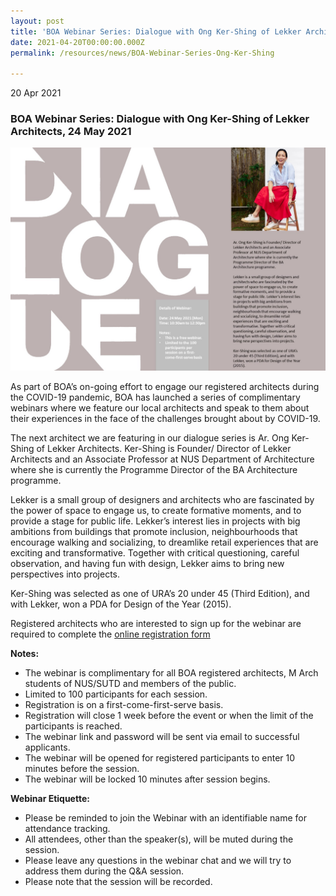 ```yaml
---
layout: post
title: 'BOA Webinar Series: Dialogue with Ong Ker-Shing of Lekker Architects'
date: 2021-04-20T00:00:00.000Z
permalink: /resources/news/BOA-Webinar-Series-Ong-Ker-Shing

---
```


20 Apr 2021

### **BOA Webinar Series: Dialogue with Ong Ker-Shing of Lekker Architects, 24 May 2021**

![BOA Webinar Poster](/images/BOA_Webinar_240521.jpg)

As part of BOA’s on-going effort to engage our registered architects during the COVID-19 pandemic, BOA has launched a series of complimentary webinars where we feature our local architects and speak to them about their experiences in the face of the challenges brought about by COVID-19. 

The next architect we are featuring in our dialogue series is Ar. Ong Ker-Shing of Lekker Architects. Ker-Shing is Founder/ Director of Lekker Architects and an Associate Professor at NUS Department of Architecture where she is currently the Programme Director of the BA Architecture programme.

Lekker is a small group of designers and architects who are fascinated by the power of space to engage us, to create formative moments, and to provide a stage for public life. Lekker’s interest lies in projects with big ambitions from buildings that promote inclusion, neighbourhoods that encourage walking and socializing, to dreamlike retail experiences that are exciting and transformative. Together with critical questioning, careful observation, and having fun with design, Lekker aims to bring new perspectives into projects. 

Ker-Shing was selected as one of URA’s 20 under 45 (Third Edition), and with Lekker, won a PDA for Design of the Year (2015). 

Registered architects who are interested to sign up for the webinar are required to complete the [online registration form](https://forms.gle/yxJ5G9hMMuoYWTT59)

**Notes:**
* The webinar is complimentary for all BOA registered architects, M Arch students of NUS/SUTD and members of the public. 
* Limited to 100 participants for each session. 
* Registration is on a first-come-first-serve basis. 
* Registration will close 1 week before the event or when the limit of the participants is reached.
* The webinar link and password will be sent via email to successful applicants. 
* The webinar will be opened for registered participants to enter 10 minutes before the session.
* The webinar will be locked 10 minutes after session begins.

**Webinar Etiquette:**
* Please be reminded to join the Webinar with an identifiable name for attendance tracking.
* All attendees, other than the speaker(s), will be muted during the session.
* Please leave any questions in the webinar chat and we will try to address them during the Q&A session.
* Please note that the session will be recorded.

